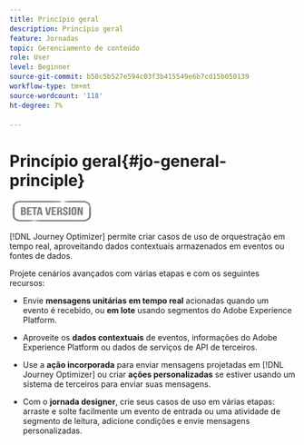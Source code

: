 ```yaml
---
title: Princípio geral
description: Princípio geral
feature: Jornadas
topic: Gerenciamento de conteúdo
role: User
level: Beginner
source-git-commit: b58c5b527e594c03f3b415549e6b7cd15b050139
workflow-type: tm+mt
source-wordcount: '118'
ht-degree: 7%

---
```


# Princípio geral{#jo-general-principle}

![](../assets/do-not-localize/badge.png)

[!DNL Journey Optimizer] permite criar casos de uso de orquestração em tempo real, aproveitando dados contextuais armazenados em eventos ou fontes de dados.

Projete cenários avançados com várias etapas e com os seguintes recursos:

* Envie **mensagens unitárias em tempo real** acionadas quando um evento é recebido, ou **em lote** usando segmentos do Adobe Experience Platform.

* Aproveite os **dados contextuais** de eventos, informações do Adobe Experience Platform ou dados de serviços de API de terceiros.

* Use a **ação incorporada** para enviar mensagens projetadas em [!DNL Journey Optimizer] ou criar **ações personalizadas** se estiver usando um sistema de terceiros para enviar suas mensagens.

* Com o **jornada designer**, crie seus casos de uso em várias etapas: arraste e solte facilmente um evento de entrada ou uma atividade de segmento de leitura, adicione condições e envie mensagens personalizadas.
